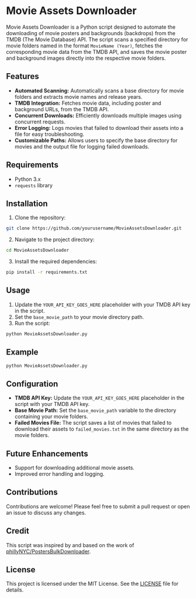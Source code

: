 
# Movie Assets Downloader

Movie Assets Downloader is a Python script designed to automate the downloading of movie posters and backgrounds (backdrops) from the TMDB (The Movie Database) API. The script scans a specified directory for movie folders named in the format `MovieName (Year)`, fetches the corresponding movie data from the TMDB API, and saves the movie poster and background images directly into the respective movie folders.

## Features

- **Automated Scanning:** Automatically scans a base directory for movie folders and extracts movie names and release years.
- **TMDB Integration:** Fetches movie data, including poster and background URLs, from the TMDB API.
- **Concurrent Downloads:** Efficiently downloads multiple images using concurrent requests.
- **Error Logging:** Logs movies that failed to download their assets into a file for easy troubleshooting.
- **Customizable Paths:** Allows users to specify the base directory for movies and the output file for logging failed downloads.

## Requirements

- Python 3.x
- `requests` library

## Installation

1. Clone the repository:

```bash
git clone https://github.com/yourusername/MovieAssetsDownloader.git
```

2. Navigate to the project directory:

```bash
cd MovieAssetsDownloader
```

3. Install the required dependencies:

```bash
pip install -r requirements.txt
```

## Usage

1. Update the `YOUR_API_KEY_GOES_HERE` placeholder with your TMDB API key in the script.
2. Set the `base_movie_path` to your movie directory path.
3. Run the script:

```bash
python MovieAssetsDownloader.py
```

## Example

```bash
python MovieAssetsDownloader.py
```

## Configuration

- **TMDB API Key:** Update the `YOUR_API_KEY_GOES_HERE` placeholder in the script with your TMDB API key.
- **Base Movie Path:** Set the `base_movie_path` variable to the directory containing your movie folders.
- **Failed Movies File:** The script saves a list of movies that failed to download their assets to `failed_movies.txt` in the same directory as the movie folders.

## Future Enhancements

- Support for downloading additional movie assets.
- Improved error handling and logging.

## Contributions

Contributions are welcome! Please feel free to submit a pull request or open an issue to discuss any changes.

## Credit

This script was inspired by and based on the work of [phillyNYC/PostersBulkDownloader](https://github.com/phillyNYC/PostersBulkDownloader).

## License

This project is licensed under the MIT License. See the [LICENSE](LICENSE) file for details.
